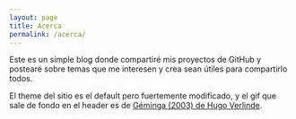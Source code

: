 ```yaml
---
layout: page
title: Acerca
permalink: /acerca/
---
```


Este es un simple blog donde compartiré mis proyectos de GitHub y postearé sobre temas que me interesen y crea sean útiles para compartirlo todos.

El theme del sitio es el default pero fuertemente modificado, y el gif que sale de fondo en el header es de <a href="https://vimeo.com/72039237" target="_blank">Géminga (2003) de Hugo Verlinde</a>.



